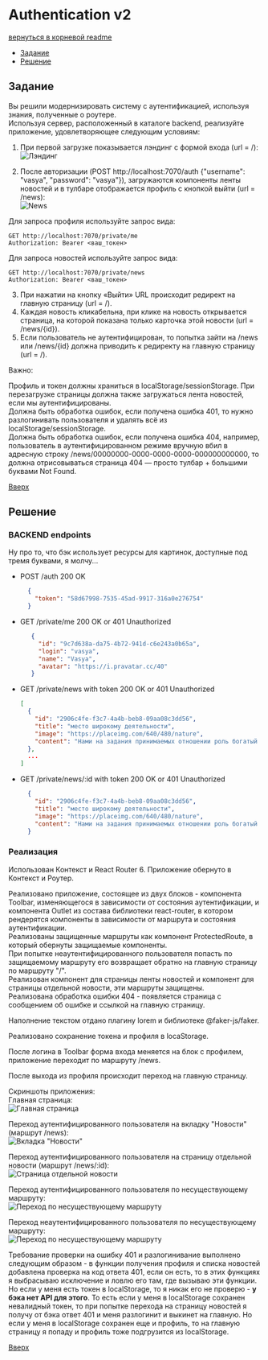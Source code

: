 <a name="top"></a>

# Authentication v2

[вернуться в корневой readme](../readme.md)

- [Задание](#задание)
- [Решение](#решение)

## Задание

Вы решили модернизировать систему с аутентификацией, используя знания, полученные о роутере.  
Используя сервер, расположенный в каталоге backend, реализуйте приложение, удовлетворяющее следующим условиям:

1. При первой загрузке показывается лэндинг с формой входа (url = /):  
![Лэндинг](./doc/unauthenticated.png)

2. После авторизации (POST http://localhost:7070/auth {"username": "vasya", "password": "vasya"}), загружаются компоненты ленты новостей и в тулбаре отображается профиль с кнопкой выйти (url = /news):  
![News](./doc/authenticated.png)

Для запроса профиля используйте запрос вида:  
```
GET http://localhost:7070/private/me
Authorization: Bearer <ваш_токен>
```

Для запроса новостей используйте запрос вида:  
```
GET http://localhost:7070/private/news
Authorization: Bearer <ваш_токен>
```

3. При нажатии на кнопку «Выйти» URL происходит редирект на главную страницу (url = /).  
4. Каждая новость кликабельна, при клике на новость открывается страница, на которой показана только карточка этой новости (url = /news/{id}).  
5. Если пользователь не аутентифицирован, то попытка зайти на /news или /news/{id} должна приводить к редиректу на главную страницу (url = /).

Важно:

Профиль и токен должны храниться в localStorage/sessionStorage. При перезагрузке страницы должна также загружаться лента новостей, если мы аутентифицированы.  
Должна быть обработка ошибок, если получена ошибка 401, то нужно разлогинивать пользователя и удалять всё из localStorage/sessionStorage.  
Должна быть обработка ошибок, если получена ошибка 404, например, пользователь в аутентифицированном режиме вручную вбил в адресную строку /news/00000000-0000-0000-0000-000000000000, то должна отрисовываться страница 404 — просто тулбар + большими буквами Not Found.  

[Вверх](#top)





## Решение

### BACKEND endpoints
Ну про то, что бэк использует ресурсы для картинок, доступные под тремя буквами, я молчу...

- POST /auth
  200 OK
  ```json
    {
      "token": "58d67998-7535-45ad-9917-316a0e276754"
    }
  ```
- GET /private/me
  200 OK or 401 Unauthorized
   ```json
      {
        "id": "9c7d638a-da75-4b72-941d-c6e243a0b65a",
        "login": "vasya",
        "name": "Vasya",
        "avatar": "https://i.pravatar.cc/40"
      }  
    ```
- GET /private/news with token
  200 OK or 401 Unauthorized
  ```json
  [
    {
      "id": "2906c4fe-f3c7-4a4b-beb8-09aa08c3dd56",
      "title": "место широкому деятельности",
      "image": "https://placeimg.com/640/480/nature",
      "content": "Нами на задания принимаемых отношении роль богатый работы. Таким повседневная и повседневная национальный консультация. Организационной широкому базы участниками играет напрямую количественный процесс формированию нас."
    },
    ...
  ]
  ```
- GET /private/news/:id with token
  200 OK or 401 Unauthorized
  ```json
    {
      "id": "2906c4fe-f3c7-4a4b-beb8-09aa08c3dd56",
      "title": "место широкому деятельности",
      "image": "https://placeimg.com/640/480/nature",
      "content": "Нами на задания принимаемых отношении роль богатый работы. Таким повседневная и повседневная национальный консультация. Организационной широкому базы участниками играет напрямую количественный процесс формированию нас."
    }
  ```
### Реализация

Использован Контекст и React Router 6. Приложение обернуто в Контекст и Роутер.

Реализовано приложение, состоящее из двух блоков - компонента Toolbar, изменяющегося в зависимости от состояния аутентификации, и компонента Outlet из состава библиотеки react-router, в котором рендерятся компоненты в зависимости от маршрута и состояния аутентификации.  
Реализованы защищенные маршруты как компонент ProtectedRoute, в который обернуты защищаемые компоненты.  
При попытке неаутентифицированного пользователя попасть по защищаемому маршруту его возвращает обратно на главную страницу по маршруту "/".  
Реализован компонент для страницы ленты новостей и компонент для страницы отдельной новости, эти маршруты защищены.  
Реализована обработка ошибки 404 - появляется страница с сообщением об ошибке и ссылкой на главную страницу.

Наполнение текстом отдано плагину lorem и библиотеке @faker-js/faker.  

Реализовано сохранение токена и профиля в locaStorage.

После логина в Toolbar форма входа меняется на блок с профилем, приложение переходит по маршруту /news.

После выхода из профиля происходит переход на главную страницу.

Скриншоты приложения:  
Главная страница:  
![Главная страница](./doc/product_index.jpg)

Переход аутентифицированного пользователя на вкладку "Новости" (маршрут /news):  
![Вкладка "Новости"](./doc/product_signed_in_news.jpg)

Переход аутентифицированного пользователя на страницу отдельной новости (маршрут /news/:id):  
![Cтраница отдельной новости](./doc/product_signed_in_news_item.jpg)

Переход аутентифицированного пользователя по несуществующему маршруту:    
![Переход по несуществующему маршруту](./doc/product_signed_in_404.jpg)

Переход неаутентифицированного пользователя по несуществующему маршруту:    
![Переход по несуществующему маршруту](./doc/product_unsigned_in_404.jpg)


Требование проверки на ошибку 401 и разлогинивание выполнено следующим образом - в функции получения профиля и списка новостей добавлена проверка на код ответа 401, если он есть, то в этих функциях я выбрасываю исключение и ловлю его там, где вызываю эти функции. 
Но если у меня есть токен в localStorage, то я никак его не проверю - **у бэка нет API для этого**.
То есть если у меня в localStorage сохранен невалидный токен, то при попытке перехода на страницу новостей я получу от бэка ответ 401 и меня разлогинит и выкинет на главную. Но если у меня в localStorage сохранен еще и профиль, то на главную страницу я попаду и профиль тоже подгрузится из localStorage.


[Вверх](#top)